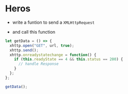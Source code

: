 # Heros

- write a funtion to send a `XMLHttpRequest`

* and call this function

```js
let getData = () => {
  xhttp.open("GET", url, true);
  xhttp.send();
  xhttp.onreadystatechange = function() {
    if (this.readyState == 4 && this.status == 200) {
      // handle Response
    }
  };
};

getData();
```
